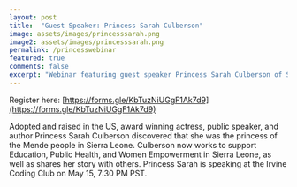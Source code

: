 ```yaml
---
layout: post
title:  "Guest Speaker: Princess Sarah Culberson"
image: assets/images/princesssarah.png
image2: assets/images/princesssarah.png
permalink: /princesswebinar
featured: true
comments: false
excerpt: "Webinar featuring guest speaker Princess Sarah Culberson of Sierra Leone!"
---
```

  
Register here: [https://forms.gle/KbTuzNiUGgF1Ak7d9](https://forms.gle/KbTuzNiUGgF1Ak7d9)

Adopted and raised in the US, award winning actress, public speaker, and author Princess Sarah Culberson discovered that she was the princess of the Mende people in Sierra Leone.  Culberson now works to support Education, Public Health, and Women Empowerment in Sierra Leone, as well as shares her story with others.
Princess Sarah is speaking at the Irvine Coding Club on May 15, 7:30 PM PST.
